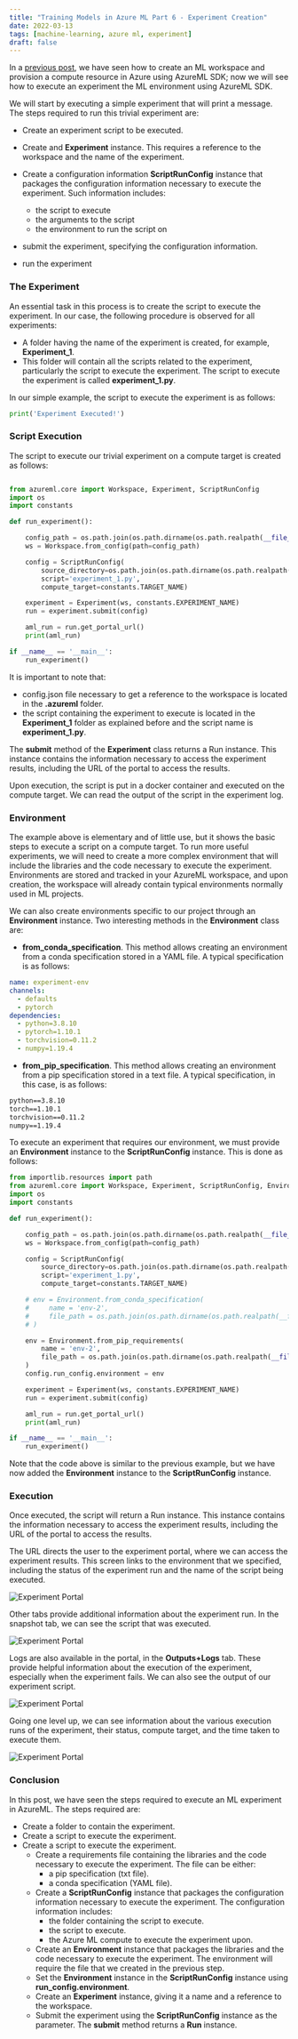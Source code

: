 ```yaml
---
title: "Training Models in Azure ML Part 6 - Experiment Creation"
date: 2022-03-13
tags: [machine-learning, azure ml, experiment]
draft: false
---
```


In a [previous post](/post/azureml_sdk_workspace/), we have seen how to create an ML workspace and provision a compute resource in Azure using AzureML SDK; now we will see how to execute an experiment the ML environment using AzureML SDK.

We will start by executing a simple experiment that will print a message. The steps required to run this trivial experiment are:

- Create an experiment script to be executed.

- Create and **Experiment** instance. This requires a reference to the workspace and the name of the experiment.

- Create a configuration information **ScriptRunConfig** instance that packages the configuration information necessary to execute the experiment. Such information  includes:
  - the script to execute
  - the arguments to the script
  - the environment to run the script on

- submit the experiment, specifying the configuration information.

- run the experiment

### The Experiment

An essential task in this process is to create the script to execute the experiment. In our case, the following procedure is observed for all experiments:

- A folder having the name of the experiment is created, for example, **Experiment_1**.
- This folder will contain all the scripts related to the experiment, particularly the script to execute the experiment. The script to execute the experiment is called **experiment_1.py**.

In our simple example, the script to execute the experiment is as follows:

```python
print('Experiment Executed!')
```

### Script Execution

The script to execute our trivial experiment on a compute target is created as follows:

```python

from azureml.core import Workspace, Experiment, ScriptRunConfig
import os
import constants

def run_experiment():

    config_path = os.path.join(os.path.dirname(os.path.realpath(__file__)), '.azureml')
    ws = Workspace.from_config(path=config_path)

    config = ScriptRunConfig(
        source_directory=os.path.join(os.path.dirname(os.path.realpath(__file__)), 'Experiment_1'),
        script='experiment_1.py',
        compute_target=constants.TARGET_NAME)

    experiment = Experiment(ws, constants.EXPERIMENT_NAME)
    run = experiment.submit(config)

    aml_run = run.get_portal_url()
    print(aml_run)

if __name__ == '__main__':
    run_experiment()
```

It is important to note that:

- config.json file necessary to get a reference to the workspace is located in the **.azureml** folder.
- the script containing the experiment to execute is located in the **Experiment_1** folder as explained before and the script name is **experiment_1.py**.

The **submit** method of the **Experiment** class returns a Run instance. This instance contains the information necessary to access the experiment results, including the URL of the portal to access the results.

Upon execution, the script is put in a docker container and executed on the compute target. We can read the output of the script in the experiment log.

### Environment

The example above is elementary and of little use, but it shows the basic steps to execute a script on a compute target. To run more useful experiments, we will need to create a more complex environment that will include the libraries and the code necessary to execute the experiment. Environments are stored and tracked in your AzureML workspace, and upon creation, the workspace will already contain typical environments normally used in ML projects.

We can also create environments specific to our project through an **Environment** instance. Two interesting methods in the **Environment** class are:

- **from_conda_specification**. This method allows creating an environment from a conda specification stored in a YAML file. A typical specification is as follows:

``` yaml
name: experiment-env
channels:
  - defaults
  - pytorch
dependencies:
  - python=3.8.10
  - pytorch=1.10.1
  - torchvision=0.11.2
  - numpy=1.19.4
```

- **from_pip_specification**. This method allows creating an environment from a pip specification stored in a text file. A typical specification, in this case, is as follows:

``` txt
python==3.8.10
torch==1.10.1
torchvision==0.11.2
numpy==1.19.4
```

To execute an experiment that requires our environment, we must provide an **Environment** instance to the **ScriptRunConfig** instance. This is done as follows:

```python
from importlib.resources import path
from azureml.core import Workspace, Experiment, ScriptRunConfig, Environment
import os
import constants

def run_experiment():

    config_path = os.path.join(os.path.dirname(os.path.realpath(__file__)), '.azureml')
    ws = Workspace.from_config(path=config_path)

    config = ScriptRunConfig(
        source_directory=os.path.join(os.path.dirname(os.path.realpath(__file__)), 'Experiment_1'),
        script='experiment_1.py',
        compute_target=constants.TARGET_NAME)

    # env = Environment.from_conda_specification(
    #     name = 'env-2',
    #     file_path = os.path.join(os.path.dirname(os.path.realpath(__file__)), 'run_experiment_2.yml')
    # )

    env = Environment.from_pip_requirements(
        name = 'env-2',
        file_path = os.path.join(os.path.dirname(os.path.realpath(__file__)), 'requirements.txt')
    )
    config.run_config.environment = env

    experiment = Experiment(ws, constants.EXPERIMENT_NAME)
    run = experiment.submit(config)

    aml_run = run.get_portal_url()
    print(aml_run)

if __name__ == '__main__':
    run_experiment()
```

Note that the code above is similar to the previous example, but we have now added the **Environment** instance to the **ScriptRunConfig** instance.

### Execution

Once executed, the script will return a Run instance. This instance contains the information necessary to access the experiment results, including the URL of the portal to access the results.

The URL directs the user to the experiment portal, where we can access the experiment results. This screen links to the environment that we specified, including the status of the experiment run and the name of the script being executed.

![Experiment Portal](/post/img/azureml_training_execution1.jpg)

Other tabs provide additional information about the experiment run. In the snapshot tab, we can see the script that was executed.

![Experiment Portal](/post/img/azureml_training_execution2.jpg)

Logs are also available in the portal, in the **Outputs+Logs** tab. These provide helpful information about the execution of the experiment, especially when the experiment fails. We can also see the output of our experiment script.

![Experiment Portal](/post/img/azureml_training_execution3.jpg)

Going one level up, we can see information about the various execution runs of the experiment, their status, compute target, and the time taken to execute them.

![Experiment Portal](/post/img/azureml_training_execution4.jpg)

### Conclusion

In this post, we have seen the steps required to execute an ML experiment in AzureML. The steps required are:

- Create a folder to contain the experiment.
- Create a script to execute the experiment.
- Create a script to execute the experiment.
  - Create a requirements file containing the libraries and the code necessary to execute the experiment. The file can be either:
    - a pip specification (txt file).
    - a conda specification (YAML file).
  - Create a **ScriptRunConfig** instance that packages the configuration information necessary to execute the experiment. The configuration information includes:
    - the folder containing the script to execute.
    - the script to execute.
    - the Azure ML compute to execute the experiment upon.
  - Create an **Environment** instance that packages the libraries and the code necessary to execute the experiment. The environment will require the file that we created in the previous step.
  - Set the **Environment** instance in the **ScriptRunConfig** instance using **run_config.environment**.
  - Create an **Experiment** instance, giving it a name and a reference to the workspace.
  - Submit the experiment using the **ScriptRunConfig** instance as the parameter. The **submit** method returns a **Run** instance.
